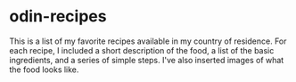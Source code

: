 # odin-recipes
This is a list of my favorite recipes available in my country of residence. For each recipe, I included a short description of the food, a list of the basic ingredients, and a series of simple steps. I've also inserted images of what the food looks like.